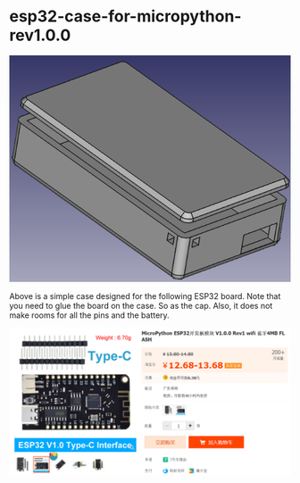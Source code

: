 # esp32-case-for-micropython-rev1.0.0

![](preview.png)

Above is a simple case designed for the following ESP32 board. Note that you need to glue the board on the case. So as the cap. Also, it does not make rooms for all the pins and the battery.

![](taobao.png)